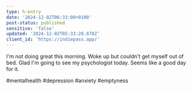 ```yaml
---
type: h-entry
date: '2024-12-02T06:33:00+0100'
post-status: published
sensitive: 'false'
updated: '2024-12-02T05:33:28.878Z'
client_id: 'https://indiepass.app/'
---
```

I'm not doing great this morning. Woke up but couldn't get myself out of bed. Glad I'm going to see my psychologist today. Seems like a good day for it. 

#mentalhealth #depression #anxiety #emptyness
